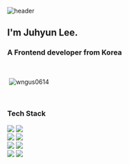 
![header](https://capsule-render.vercel.app/api?type=waving&color=timeGradient&text=Hi,%20Juhyun's%20GitHub%20👋&animation=twinkling&fontSize=35&fontAlignY=40&fontAlign=70&height=250)

## I'm Juhyun Lee.
### A Frontend developer from Korea
<br/>
<div>
<p> <img align="center" src="https://github-readme-stats.vercel.app/api?username=wngus0614&show_icons=true&theme=dark&locale=en" alt="wngus0614" /></p>
</div>

<br/>
<div>
<h3>Tech Stack</h3>
<img src="https://img.shields.io/badge/html5-E34F26?style=for-the-badge&logo=html5&logoColor=white">
<img src="https://img.shields.io/badge/css3-1572B6?style=for-the-badge&logo=css3&logoColor=white">
<br/>
<img src="https://img.shields.io/badge/JAVA-3394D7?style=for-the-badge&logoColor=white">
<img src="https://img.shields.io/badge/React-61DAFB?style=for-the-badge&logo=React&logoColor=white">
<br/>
<img src="https://img.shields.io/badge/javascript-F7DF1E?style=for-the-badge&logo=javascript&logoColor=white">
<img src="https://img.shields.io/badge/typescript-3178C6?style=for-the-badge&logo=typescript&logoColor=white">
<br/>
<img src="https://img.shields.io/badge/node.js-339933?style=for-the-badge&logo=node.js&logoColor=white">
<img src="https://img.shields.io/badge/Firebase-FFCA28?style=for-the-badge&logo=Firebase&logoColor=white">
</div>
